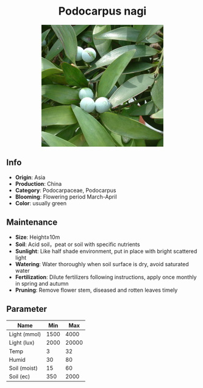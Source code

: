<h1 align='center'>Podocarpus nagi</h1>
<p align="center">
    <img 
        align='center'
        width='320'
        src="../images/podocarpus nagi.png" 
        alt='Podocarpus nagi' />
</p>

## Info

 - **Origin**: Asia
 - **Production**: China
 - **Category**: Podocarpaceae, Podocarpus
 - **Blooming**: Flowering period March-April
 - **Color**: usually green

## Maintenance

 - **Size**: Height≥10m
 - **Soil**: Acid soil，peat or soil with specific nutrients
 - **Sunlight**: Like half shade environment, put in place with bright scattered light
 - **Watering**: Water thoroughly when soil surface is dry, avoid saturated water
 - **Fertilization**: Dilute fertilizers following instructions, apply once monthly in spring and autumn
 - **Pruning**: Remove flower stem, diseased and rotten leaves timely

## Parameter

| Name         | Min  | Max   |
|--------------|------|-------|
| Light (mmol) | 1500 | 4000  |
| Light (lux)  | 2000 | 20000 |
| Temp         | 3    | 32    |
| Humid        | 30   | 80    |
| Soil (moist) | 15   | 60    |
| Soil (ec)    | 350  | 2000  |